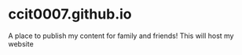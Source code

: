 # ccit0007.github.io
A place to publish my content for family and friends!
This will host my website
